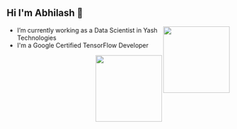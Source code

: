 ## Hi I'm Abhilash 👋

<a> <img align="Right" width="150" height="150" src="https://api.accredible.com/v1/frontend/credential_website_embed_image/badge/32558846"></a>

-   I’m currently working as a Data Scientist in Yash Technologies
-   I'm a Google Certified TensorFlow Developer

<a> <img align="Right" width="150" height="150" src="https://api.accredible.com/v1/frontend/credential_website_embed_image/certificate/32558846"></a>
